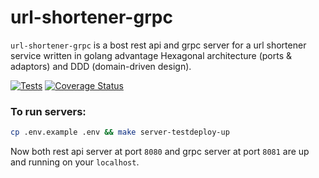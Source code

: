 # url-shortener-grpc

`url-shortener-grpc` is a bost rest api and grpc server for a url shortener service written in golang advantage Hexagonal architecture (ports & adaptors) and DDD (domain-driven design).

[![Tests](https://github.com/aria3ppp/url-shortener-grpc/actions/workflows/tests.yml/badge.svg)](https://github.com/aria3ppp/url-shortener-grpc/actions/workflows/tests.yml)
[![Coverage Status](https://coveralls.io/repos/github/aria3ppp/url-shortener-grpc/badge.svg?branch=master)](https://coveralls.io/github/aria3ppp/url-shortener-grpc?branch=master)

### To run servers:

```bash
cp .env.example .env && make server-testdeploy-up
```

Now both rest api server at port `8080` and grpc server at port `8081` are up and running on your `localhost`.
